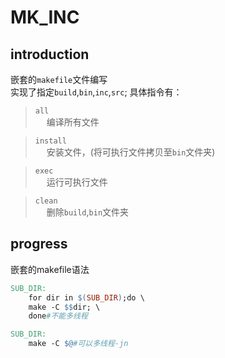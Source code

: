 # MK_INC
## introduction
嵌套的`makefile`文件编写  
实现了指定`build`,`bin`,`inc`,`src`;
具体指令有：
> `all`  
&emsp; 编译所有文件  

>`install`  
&emsp; 安装文件，(将可执行文件拷贝至`bin`文件夹)

>`exec`  
&emsp; 运行可执行文件

>`clean`  
&emsp; 删除`build`,`bin`文件夹  

## progress
嵌套的makefile语法
```makefile
SUB_DIR:
	for dir in $(SUB_DIR);do \
	make -C $$dir; \
	done#不能多线程

SUB_DIR:
    make -C $@#可以多线程-jn
```
